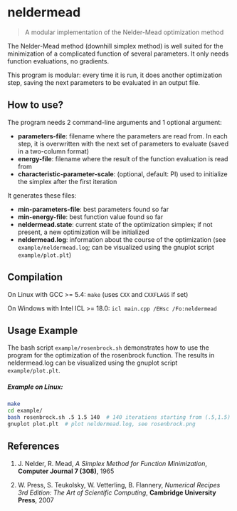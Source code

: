 # neldermead
> A modular implementation of the Nelder-Mead optimization method

The Nelder-Mead method (downhill simplex method) is well suited for
the minimization of a complicated function of several parameters. It only
needs function evaluations, no gradients.

This program is modular: every time it is run, it does another optimization step, saving the next parameters to be evaluated in an output file.

## How to use?

The program needs 2 command-line arguments and 1 optional argument:
- **parameters-file**: filename where the parameters are read from. In each step, it is overwritten with the next set of parameters to evaluate (saved in a two-column format)
- **energy-file**: filename where the result of the function evaluation is read from
- **characteristic-parameter-scale**: (optional, default: PI) used to initialize the simplex after the first iteration

It generates these files:
- **min-parameters-file**: best parameters found so far
- **min-energy-file**: best function value found so far
- **neldermead.state**: current state of the optimization simplex; if not present, a new optimization will be initialized
- **neldermead.log**: information about the course of the optimization (see `example/neldermead.log`; can be visualized using the gnuplot script `example/plot.plt`)

## Compilation

On Linux with GCC >= 5.4: `make` (uses `CXX` and `CXXFLAGS` if set)

On Windows with Intel ICL >= 18.0: `icl main.cpp /EHsc /Fo:neldermead`

## Usage Example

The bash script `example/rosenbrock.sh` demonstrates how to use the program for the optimization of the rosenbrock function. The results in neldermead.log can be visualized using the gnuplot script `example/plot.plt`.

##### Example on Linux:
```bash
make
cd example/
bash rosenbrock.sh .5 1.5 140  # 140 iterations starting from (.5,1.5)
gnuplot plot.plt  # plot neldermead.log, see rosenbrock.png
```

## References

1. J. Nelder, R. Mead, *A Simplex Method for Function   Minimization*, **Computer Journal 7 (308)**, 1965

2. W. Press, S. Teukolsky, W. Vetterling, B. Flannery, *Numerical Recipes 3rd Edition: The Art of Scientific Computing*, **Cambridge University Press**, 2007
